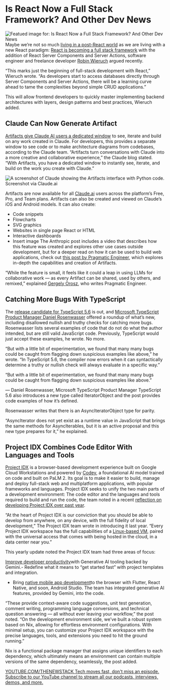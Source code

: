 # Is React Now a Full Stack Framework? And Other Dev News
![Featued image for: Is React Now a Full Stack Framework? And Other Dev News](https://cdn.thenewstack.io/media/2024/04/d8b458d6-dev_news_img-2-2-1024x577.png)
Maybe we’re not so much [living in a post-React world](https://thenewstack.io/after-a-decade-of-react-is-frontend-a-post-react-world-now/) as we are living with a new React paradigm: [React is becoming a full stack framework](https://www.robinwieruch.de/react-full-stack-framework) with the addition of React Server Components and Server Actions, software engineer and freelance developer [Robin Wieruch](https://www.linkedin.com/company/rwieruch/) argued recently.

“This marks just the beginning of full-stack development with React,” Wieruch wrote. “As developers start to access databases directly through Server Components and Server Actions, there will be a learning curve ahead to tame the complexities beyond simple CRUD applications.”

This will allow frontend developers to quickly master implementing backend architectures with layers, design patterns and best practices, Wieruch added.

## Claude Can Now Generate Artifact
[Artifacts give Claude AI users a dedicated window](https://www.anthropic.com/news/artifacts) to see, iterate and build on any work created in Claude. For developers, this provides a separate window to see code or to make architecture diagrams from codebases, according to the Claude team.
“Artifacts turn conversations with Claude into a more creative and collaborative experience,” the Claude blog stated. “With Artifacts, you have a dedicated window to instantly see, iterate, and build on the work you create with Claude.”

![A screenshot of Claude showing the Artifacts interface with Python code.](https://cdn.thenewstack.io/media/2024/08/234c2f0e-artifacts_claude.jpg)
Screenshot via Claude.ai

Artifacts are now available for all [Claude.ai](https://claude.ai/new) users across the platform’s Free, Pro, and Team plans. Artifacts can also be created and viewed on Claude’s iOS and Android models. It can also create:

- Code snippets
- Flowcharts
- SVG graphics
- Websites in single page React or HTML
- Interactive dashboards
- Insert image
The Anthropic post includes a video that describes how this feature was created and explores other use cases outside development, but for a deeper read on how it can be used to build web applications, check out [this post by Pragmatic Engineer](https://newsletter.pragmaticengineer.com/p/how-anthropic-built-artifacts), which explores in-depth the capabilities and creation of Artifacts.

“While the feature is small, it feels like it could a leap in using LLMs for collaborative work — as every Artifact can be shared, used by others, and remixed,” explained [Gergely Orosz](https://www.linkedin.com/in/gergelyorosz/?originalSubdomain=nl), who writes Pragmatic Engineer.

## Catching More Bugs With TypeScript
The [release candidate for TypeScript 5.6](https://devblogs.microsoft.com/typescript/announcing-typescript-5-6-rc/) is out, and [Microsoft TypeScript Product Manager Daniel Rosenwasser](https://www.linkedin.com/in/daniel-rosenwasser-b56b7837/) offered a roundup of what’s new, including disallowed nullish and truthy checks for catching more bugs. Rosenwasser lists several examples of code that do not do what the author intended, but are still valid JavaScript code. Previously, TypeScript would just accept these examples, he wrote. No more.

“But with a little bit of experimentation, we found that many many bugs could be caught from flagging down suspicious examples like above,” he wrote. “In TypeScript 5.6, the compiler now errors when it can syntactically determine a truthy or nullish check will always evaluate in a specific way.”

“But with a little bit of experimentation, we found that many many bugs could be caught from flagging down suspicious examples like above.”

— Daniel Rosenwasser, Microsoft TypeScript Product Manager
TypeScript 5.6 also introduces a new type called IteratorObject and the post provides code examples of how it’s defined.

Rosenwasser writes that there is an AsyncIteratorObject type for parity.

“AsyncIterator does not yet exist as a runtime value in JavaScript that brings the same methods for AsyncIterables, but it is an active proposal and this new type prepares for it,” he explained.

## Project IDX Combines Code Editor With Languages and Tools
[Project IDX](https://thenewstack.io/project-idx-googles-new-web-and-mobile-app-development-ide/) is a browser-based development experience built on Google Cloud Workstations and powered by [Codey](https://lablab.ai/tech/google/codey), a foundational AI model trained on code and built on PaLM 2. Its goal is to make it easier to build, manage and deploy full-stack web and multiplatform applications, with popular frameworks and languages.
Project IDX seeks to unify the two main parts of a development environment: The code editor and the languages and tools required to build and run the code, the team noted in a recent [reflection on developing Project IDX over past year](https://idx.dev/blog/article/a-year-of-project-idx).

“At the heart of Project IDX is our conviction that you should be able to develop from anywhere, on any device, with the full fidelity of local development,” The Project IDX team wrote in introducing it last year. “Every Project IDX workspace has the full capabilities of a [Linux-based VM](https://thenewstack.io/deploying-microsofts-new-linux-distribution-as-a-vm-is-not-easy/), paired with the universal access that comes with being hosted in the cloud, in a data center near you.”

This yearly update noted the Project IDX team had three areas of focus:

[Improve developer productivity](https://thenewstack.io/developer-productivity-metrics-drive-continuous-improvement/)with Generative AI tooling backed by Gemini.- Redefine what it means to “get started fast” with project templates and integration.
- Bring
[native mobile app development](https://thenewstack.io/beta-solution-helps-frontend-developers-make-native-mobile-apps/)to the browser with Flutter, React Native, and soon, Android Studio.
The team has integrated generative AI features, provided by Gemini, into the code.

“These provide context-aware code suggestions, unit test generation, comment writing, programming language conversions, and technical question answering — all without ever leaving your workflow,” the post noted. “On the development environment side, we’ve built a robust system based on Nix, allowing for effortless environment configurations. With minimal setup, you can customize your Project IDX workspace with the precise languages, tools, and extensions you need to hit the ground running.”

Nix is a functional package manager that assigns unique identifiers to each dependency, which ultimately means an environment can contain multiple versions of the same dependency, seamlessly, the post added.

[
YOUTUBE.COM/THENEWSTACK
Tech moves fast, don't miss an episode. Subscribe to our YouTube
channel to stream all our podcasts, interviews, demos, and more.
](https://youtube.com/thenewstack?sub_confirmation=1)